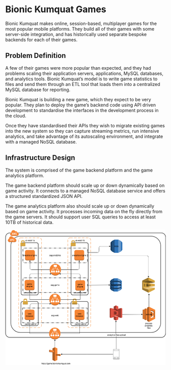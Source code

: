 # Bionic Kumquat Games
Bionic Kumquat makes online, session-based, multiplayer games for the most popular mobile platforms. They build all of their games with some server-side integration, and has historically used separate bespoke backends for each of their games.

## Problem Definition
A few of their games were more popular than expected, and they had problems scaling their application servers, applications, MySQL databases, and analytics tools. Bionic Kumquat’s model is to write game statistics to files and send them through an ETL tool that loads them into a centralized MySQL database for reporting.

Bionic Kumquat is building a new game, which they expect to be very popular. They plan to deploy the game’s backend code using API driven development to standardise the interfaces in the development process in the cloud.

Once they have standardised their APIs they wish to migrate existing games into the new system so they can capture streaming metrics, run intensive analytics, and take advantage of its autoscaling environment, and integrate with a managed NoSQL database.

## Infrastructure Design
The system is comprised of the game backend platform and the game analytics platform.

The game backend platform should scale up or down dynamically based on game activity. It connects to a managed NoSQL database service and offers a structured standardized JSON API.

The game analytics platform also should scale up or down dynamically based on game activity. It processes incoming data on the fly directly from the game servers. It should support user SQL queries to access at least 10TB of historical data.

![System diagram](img/system-diagram.png)

